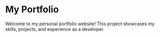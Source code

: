 # My Portfolio
Welcome to my personal portfolio website! This project showcases my skills, projects, and experience as a developer.

